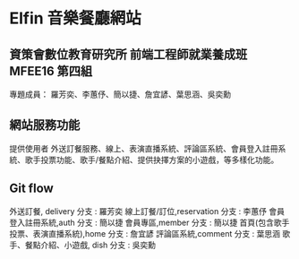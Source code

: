 # Elfin 音樂餐廳網站

## 資策會數位教育研究所 前端工程師就業養成班 MFEE16 第四組
專題成員： 羅芳奕、李蕙伃、簡以捷、詹宜諺、葉思涵、吳奕勳


## 網站服務功能
提供使用者 外送訂餐服務、線上、表演直播系統、評論區系統、會員登入註冊系統、歌手投票功能、歌手/餐點介紹、提供抉擇方案的小遊戲，等多樣化功能。

## Git flow
外送訂餐, delivery 分支 : 羅芳奕
線上訂餐/訂位,reservation 分支 : 李蕙伃
會員登入註冊系統,auth 分支 : 簡以捷
會員專區,member 分支 : 簡以捷
首頁(包含歌手投票、表演直播系統),home 分支 : 詹宜諺
評論區系統,comment 分支 : 葉思涵
歌手、餐點介紹、小遊戲, dish 分支 : 吳奕勳







